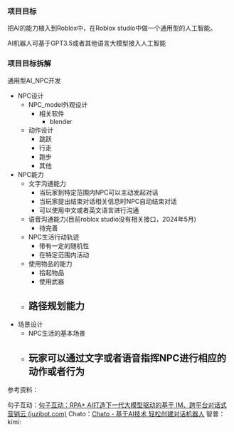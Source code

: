 ###  项目目标

把AI的能力植入到Roblox中，在Roblox studio中做一个通用型的人工智能。

AI机器人可基于GPT3.5或者其他语言大模型接入人工智能



### 项目目标拆解

通用型AI_NPC开发
- NPC设计
	- NPC_model外观设计
		- 相关软件
			- blender
	- 动作设计
		- 跳跃
		- 行走
		- 跑步
		- 其他
- NPC能力
	- 文字沟通能力
		- 当玩家到特定范围内NPC可以主动发起对话
		- 当玩家提出结束对话相关信息时NPC自动结束对话
		- 可以使用中文或者英文语言进行沟通
	- 语音沟通能力(目前roblox studio没有相关接口，2024年5月)
		- 待完善
	- NPC生活行动轨迹
		- 带有一定的随机性
		- 在特定范围内活动
	- 使用物品的能力
		- 拾起物品
		- 使用武器
	- 路径规划能力
		- 
- 场景设计
	- NPC生活的基本场景
	- 玩家可以通过文字或者语音指挥NPC进行相应的动作或者行为
		- 


参考资料：

句子互动：[句子互动：RPA+ AI打造下一代大模型驱动的基于 IM、跨平台对话式营销云 (juzibot.com)](https://juzibot.com/)
Chato：[Chato - 基于AI技术 轻松创建对话机器人](https://chato.cn/)
智普：
kimi:





